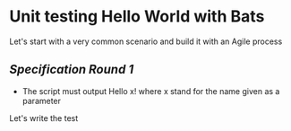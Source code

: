 # Unit testing Hello World with Bats

Let's start with a very common scenario and build it with an Agile process

## **_Specification Round 1_**

- The script must output Hello x! where x stand for the name given as a parameter

Let's write the test
